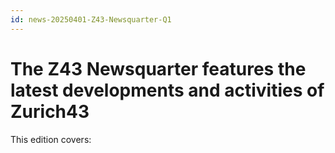 ```yaml
---
id: news-20250401-Z43-Newsquarter-Q1
---
```

# The Z43 Newsquarter features the latest developments and activities of Zurich43

This edition covers:  
